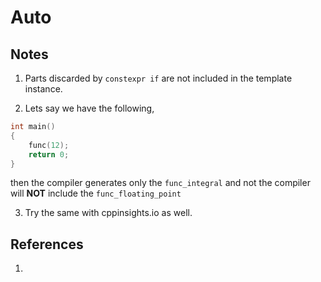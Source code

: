 # Auto

## Notes
1. Parts discarded by `constexpr if` are not included in the template instance. 

2. Lets say we have the following,

```cpp
int main()
{
    func(12);
    return 0;
}
```

then the compiler generates only the `func_integral` and not the compiler will **NOT** include the `func_floating_point`

3. Try the same with cppinsights.io as well.

## References
1. 

